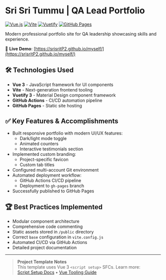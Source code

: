 # Sri Sri Tummu | QA Lead Portfolio

[![Vue.js](https://img.shields.io/badge/Vue.js-3-42b883?logo=vuedotjs)](https://vuejs.org/)
[![Vite](https://img.shields.io/badge/Vite-4.0-646cff?logo=vite)](https://vitejs.dev/)
[![Vuetify](https://img.shields.io/badge/Vuetify-3-1867C0?logo=vuetify)](https://vuetifyjs.com/)
[![GitHub Pages](https://img.shields.io/badge/GitHub_Pages-Deployed-222?logo=githubpages)](https://srisritP2.github.io/myself/)

Modern professional portfolio site for QA leadership showcasing skills and experience.

🔗 **Live Demo**: [https://srisritP2.github.io/myself/](https://srisritP2.github.io/myself/)

## 🛠 Technologies Used
- **Vue 3** - JavaScript framework for UI components
- **Vite** - Next-generation frontend tooling
- **Vuetify 3** - Material Design component framework
- **GitHub Actions** - CI/CD automation pipeline
- **GitHub Pages** - Static site hosting

## ✅ Key Features & Accomplishments
- Built responsive portfolio with modern UI/UX features:
  - Dark/light mode toggle
  - Animated counters
  - Interactive testimonials section
- Implemented custom branding:
  - Project-specific favicon
  - Custom tab titles
- Configured multi-account Git environment
- Automated deployment workflow:
  - GitHub Actions CI/CD pipeline
  - Deployment to `gh-pages` branch
- Successfully published to GitHub Pages

## 🏆 Best Practices Implemented
- Modular component architecture
- Comprehensive code commenting
- Static assets stored in `/public` directory
- Correct `base` configuration in `vite.config.js`
- Automated CI/CD via GitHub Actions
- Detailed project documentation

---

> **Project Template Notes**  
> This template uses Vue 3 `<script setup>` SFCs. Learn more:  
> [Script Setup Docs](https://v3.vuejs.org/api/sfc-script-setup.html) • 
> [Vue Tooling Guide](https://vuejs.org/guide/scaling-up/tooling.html#ide-support)
